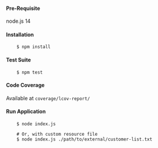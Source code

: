 #### Pre-Requisite
node.js 14

#### Installation
```shell
    $ npm install
```

#### Test Suite
```shell
    $ npm test
```

#### Code Coverage
Available at ```coverage/lcov-report/```

#### Run Application
```shell
    $ node index.js

    # Or, with custom resource file
    $ node index.js ./path/to/external/customer-list.txt
```
